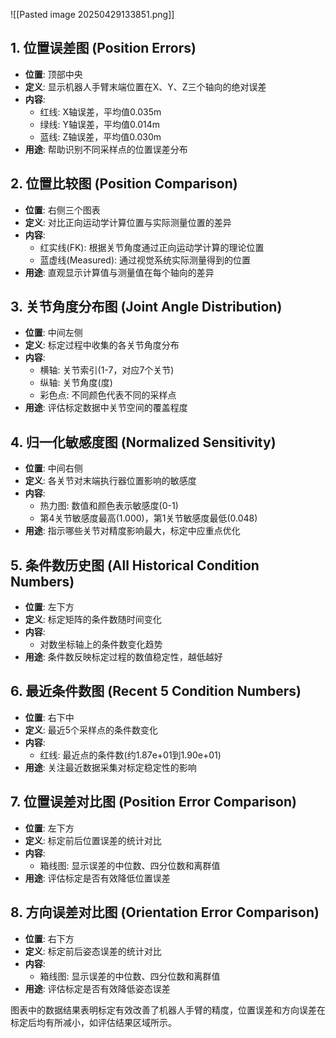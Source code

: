 ![[Pasted image 20250429133851.png]]
## 1. 位置误差图 (Position Errors)
- **位置**: 顶部中央
- **定义**: 显示机器人手臂末端位置在X、Y、Z三个轴向的绝对误差
- **内容**:
  - 红线: X轴误差，平均值0.035m
  - 绿线: Y轴误差，平均值0.014m
  - 蓝线: Z轴误差，平均值0.030m
- **用途**: 帮助识别不同采样点的位置误差分布

## 2. 位置比较图 (Position Comparison)
- **位置**: 右侧三个图表
- **定义**: 对比正向运动学计算位置与实际测量位置的差异
- **内容**:
  - 红实线(FK): 根据关节角度通过正向运动学计算的理论位置
  - 蓝虚线(Measured): 通过视觉系统实际测量得到的位置
- **用途**: 直观显示计算值与测量值在每个轴向的差异

## 3. 关节角度分布图 (Joint Angle Distribution)
- **位置**: 中间左侧
- **定义**: 标定过程中收集的各关节角度分布
- **内容**: 
  - 横轴: 关节索引(1-7，对应7个关节)
  - 纵轴: 关节角度(度)
  - 彩色点: 不同颜色代表不同的采样点
- **用途**: 评估标定数据中关节空间的覆盖程度

## 4. 归一化敏感度图 (Normalized Sensitivity)
- **位置**: 中间右侧
- **定义**: 各关节对末端执行器位置影响的敏感度
- **内容**: 
  - 热力图: 数值和颜色表示敏感度(0-1)
  - 第4关节敏感度最高(1.000)，第1关节敏感度最低(0.048)
- **用途**: 指示哪些关节对精度影响最大，标定中应重点优化

## 5. 条件数历史图 (All Historical Condition Numbers)
- **位置**: 左下方
- **定义**: 标定矩阵的条件数随时间变化
- **内容**: 
  - 对数坐标轴上的条件数变化趋势
- **用途**: 条件数反映标定过程的数值稳定性，越低越好

## 6. 最近条件数图 (Recent 5 Condition Numbers)
- **位置**: 右下中
- **定义**: 最近5个采样点的条件数变化
- **内容**: 
  - 红线: 最近点的条件数(约1.87e+01到1.90e+01)
- **用途**: 关注最近数据采集对标定稳定性的影响

## 7. 位置误差对比图 (Position Error Comparison)
- **位置**: 左下方
- **定义**: 标定前后位置误差的统计对比
- **内容**: 
  - 箱线图: 显示误差的中位数、四分位数和离群值
- **用途**: 评估标定是否有效降低位置误差

## 8. 方向误差对比图 (Orientation Error Comparison)
- **位置**: 右下方
- **定义**: 标定前后姿态误差的统计对比
- **内容**: 
  - 箱线图: 显示误差的中位数、四分位数和离群值
- **用途**: 评估标定是否有效降低姿态误差

图表中的数据结果表明标定有效改善了机器人手臂的精度，位置误差和方向误差在标定后均有所减小，如评估结果区域所示。
